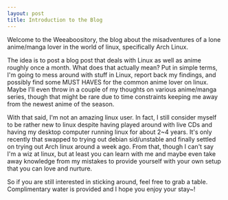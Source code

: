 ```yaml
---
layout: post
title: Introduction to the Blog
---
```


Welcome to the Weeaboository, the blog about the misadventures of a lone anime/manga lover in the world of linux, specifically Arch Linux.

The idea is to post a blog post that deals with Linux as well as anime roughly once a month. What does that actually mean? Put in simple terms, I'm going to mess around with stuff in Linux, report back my findings, and possibly find some MUST HAVES for the common anime lover on linux. Maybe I'll even throw in a couple of my thoughts on various anime/manga series, though that might be rare due to time constraints keeping me away from the newest anime of the season.

With that said, I'm not an amazing linux user. In fact, I still consider myself to be rather new to linux despite having played around with live CDs and having my desktop computer running linux for about 2~4 years. It's only recently that swapped to trying out debian sid/unstable and finally settled on trying out Arch linux around a week ago. From that, though I can't say I'm a wiz at linux, but at least you can learn with me and maybe even take away knowledge from my mistakes to provide yourself with your own setup that you can love and nurture.

So if you are still interested in sticking around, feel free to grab a table. Complimentary water is provided and I hope you enjoy your stay~!
